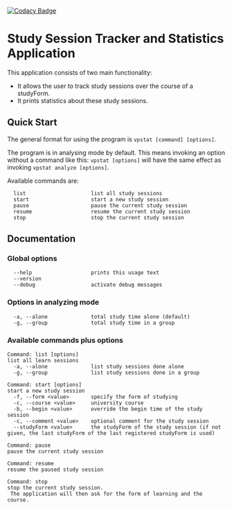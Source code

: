 [![Codacy Badge](https://api.codacy.com/project/badge/Grade/39e4bc19d5fa426a945ab2d285baebbd)](https://www.codacy.com/app/KrokodileDandy/study-session-statistics?utm_source=github.com&amp;utm_medium=referral&amp;utm_content=KrokodileDandy/study-session-statistics&amp;utm_campaign=Badge_Grade)

# Study Session Tracker and Statistics Application

This application consists of two main functionality:
* It allows the user to track study sessions over the course of a studyForm.
* It prints statistics about these study sessions.

## Quick Start  
The general format for using the program is `vpstat [command] [options]`.  

The program is in analysing mode by default. This means invoking an option without
a command like this: `vpstat [options]` will have the same effect as invoking
`vpstat analyze [options]`.

Available commands are:  
```
  list                     list all study sessions
  start                    start a new study session
  pause                    pause the current study session
  resume                   resume the current study session
  stop                     stop the current study session
```

## Documentation
### Global options  
```
  --help                   prints this usage text
  --version
  --debug                  activate debug messages
```

### Options in analyzing mode  
```
  -a, --alone              total study time alone (default)
  -g, --group              total study time in a group
```

### Available commands plus options
```
Command: list [options]
list all learn sessions
  -a, --alone              list study sessions done alone
  -g, --group              list study sessions done in a group

Command: start [options]
start a new study session
  -f, --form <value>       specify the form of studying
  -c, --course <value>     university course
  -b, --begin <value>      override the begin time of the study session
  -c, --comment <value>    optional comment for the study session
  --studyForm <value>      the studyForm of the study session (if not given, the last studyForm of the last registered studyForm is used)

Command: pause
pause the current study session

Command: resume
resume the paused study session

Command: stop
stop the current study session.
 The application will then ask for the form of learning and the course.
```
